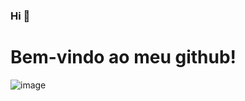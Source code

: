 ### Hi 👋

# Bem-vindo ao meu github!

![image](https://user-images.githubusercontent.com/38757479/160196495-9d17be65-9e55-4c0d-9371-d7ceb216896e.png)


<!--
**laspbr/laspbr** is a ✨ _special_ ✨ repository because its `README.md` (this file) appears on your GitHub profile.

Here are some ideas to get you started:

- 🔭 I’m currently working on ...
- 🌱 I’m currently learning ...
- 👯 I’m looking to collaborate on ...
- 🤔 I’m looking for help with ...
- 💬 Ask me about ...
- 📫 How to reach me: ...
- 😄 Pronouns: ...
- ⚡ Fun fact: ...
-->
